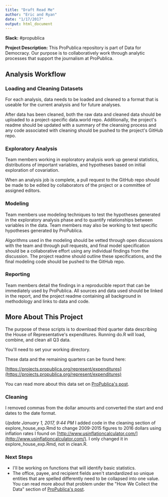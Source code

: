 ```yaml
---
title: "Draft Read Me"
author: "Eric and Ryan"
date: "1/17/2017"
output: html_document
---
```


**Slack:** #propublica

**Project Description:** This ProPublica repository is part of Data for Democracy. Our purpose is to collaboratively work through analytic processes that support the journalism at ProPublica. 

## Analysis Workflow

### Loading and Cleaning Datasets
For each analysis, data needs to be loaded and cleaned to a format that is useable for the current analysis and for future analyses.

After data has been cleaned, both the raw data and cleaned data should be uploaded to a project-specific data.world repo. Additionally, the project's readme should be updated with a summary of the cleansing process and any code associated with cleaning should be pushed to the project's GitHub repo.

### Exploratory Analysis
Team members working in exploratory analysis work up general statistics, distributions of important variables, and hypotheses based on initial exploration of covariation.

When an analysis job is complete, a pull request to the GitHub repo should be made to be edited by collaborators of the project or a committee of assigned editors.

### Modeling
Team members use modeling techniques to test the hypotheses generated in the exploratory analysis phase and to quantify relationships between variables in the data. Team members may also be working to test specific hypotheses generated by ProPublica.

Algorithms used in the modeling should be vetted through open discussions with the team and through pull requests, and final model specification should be a collaborative effort using any individual findings from the discussion. The project readme should outline these specifications, and the final modeling code should be pushed to the GitHub repo.

### Reporting
Team members detail the findings in a reproducible report that can be immediately used by ProPublica. All sources and data used should be linked in the report, and the project readme containing all background in methodology and links to data and code.

## More About This Project
The purpose of these scripts is to download third quarter data describing the 
House of Representative's expenditures. Running do.R will load, combine, and clean
all Q3 data.

You'll need to set your working directory.

These data and the remaining quarters can be found here: 

[https://projects.propublica.org/represent/expenditures](https://projects.propublica.org/represent/expenditures)

You can read more about this data set on [ProPublica's post](https://www.propublica.org/article/update-on-house-disbursements-a-few-notes-on-how-to-use-the-data).  

### Cleaning 

I removed commas from the dollar amounts and converted the start and end dates to the date 
format. 

_Update January 1, 2017, 9:44 PM_
I added code in the cleaning section of explore_house_exp.Rmd to change 2009-2015 figures 
to 2016 dollars using inflation rates I found on [http://www.usinflationcalculator.com/](http://www.usinflationcalculator.com/). 
I only changed it in explore_house_exp.Rmd, not in clean.R.

### Next Steps
  
- I'll be working on functions that will identify basic statistics.  
- The office, payee, and recipient fields aren't standardized so unique entities 
that are spelled differently need to be collapsed into one value. You 
can read more about that problem under the "How We Collect the Data" section of 
[ProPublica's post](https://projects.propublica.org/represent/expenditures).